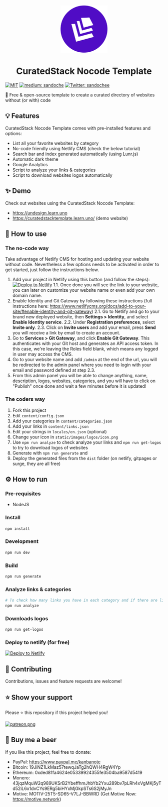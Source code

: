 <p align="center">
  <img src="/static/images/logos/icon.png" width="150">
</p>
<h1 align="center">CuratedStack Nocode Template</h1>
<p>
  <a href="/LICENSE"><img src="https://img.shields.io/github/license/mashape/apistatus.svg" alt="MIT"></a>
  <a href="https://medium.com/@sandoche" target="_blank"><img src="https://badgen.net/badge/icon/medium?icon=medium&label" alt="medium: sandoche"></a>
  <a href="https://twitter.com/sandochee">
    <img alt="Twitter: sandochee" src="https://img.shields.io/twitter/follow/sandochee.svg?style=social" target="_blank" />
  </a>
</p>

📑 Free & open-source template to create a curated directory of websites without (or with) code

## 💡 Features
CuratedStack Nocode Template comes with pre-installed features and options:
- List all your favorite websites by category
- No-code friendly using Netlify CMS (check the below tutorial)
- Search bar and index generated automatically (using Lunr.js)
- Automatic dark theme
- Google Analytics
- Script to analyze your links & categories
- Script to download websites logos automatically

## ✨ Demo
Check out websites using the CuratedStack Nocode Template:
- https://undesign.learn.uno
- https://curatedstacktemplate.learn.uno/ (demo website)

## 📖 How to use

### The no-code way

Take advantage of Netlify CMS for hosting and updating your website without code.
Nevertheless a few options needs to be activated in order to get started, just follow the instructions below.

1. Add your project in Netlify using this button (and follow the steps): [![Deploy to Netlify](https://www.netlify.com/img/deploy/button.svg)](https://app.netlify.com/start/deploy?repository=https://github.com/sandoche/CuratedStack-nocode-template)
1.1. Once done you will see the link to your website, you can later on customize your website name or even add your own domain name.
2. Enable Identity and Git Gateway by following these instructions (full instructions here: https://www.netlifycms.org/docs/add-to-your-site/#enable-identity-and-git-gateway)
2.1. Go to Netlify and go to your brand new deployed website, then **Settings > Identity**, and select **Enable Identity service**.
2.2. Under **Registration preferences**, select **Invite only**.
2.3. Click on **Invite users** and add your email, press **Send** you will receive a link by email to create an account.
3. Go to **Services > Git Gateway**, and click **Enable Git Gateway**. This authenticates with your Git host and generates an API access token. In this case, we're leaving the Roles field blank, which means any logged in user may access the CMS.
4. Go to your website name and add `/admin` at the end of the url, you will be redirected to the admin panel where you need to login with your email and password defined at step 2.3.
5. From this admin panel you will be able to change anything, name, description, logos, websites, categories, and you will have to click on "Publish" once done and wait a few minutes before it is updated!

### The coders way

1. Fork this project
2. Edit `content/config.json`
3. Add your categories in `content/categories.json`
4. Add your links in `content/links.json`
5. Edit your strings in `locales/en.json` (optional)
6. Change your icon in `static/images/logos/icon.png`
7. Use `npm run analyze` to check analyze your links and `npm run get-logos` to try to download logos of websites
8. Generate with `npm run generate` and 
9. Deploy the generated files from the `dist` folder  (on netlify, gitpages or surge, they are all free)

## ⚙️ How to run

### Pre-requisites
- NodeJS

### Install
```sh
npm install
```

### Development
```sh
npm run dev
```

### Build
```sh
npm run generate
```

### Analyze links & categories
```sh
# To check how many links you have in each category and if there are links in double
npm run analyze
```

### Downloads logos
```sh
npm run get-logos
```

### Deploy to netlify (for free)
[![Deploy to Netlify](https://www.netlify.com/img/deploy/button.svg)](https://app.netlify.com/start/deploy?repository=https://github.com/sandoche/CuratedStack-nocode-template)

## 🤝 Contributing
Contributions, issues and feature requests are welcome!

## ⭐️ Show your support
Please ⭐️ this repository if this project helped you!

<a href="https://www.patreon.com/sandoche">[![patreon.png](https://c5.patreon.com/external/logo/become_a_patron_button.png)](https://www.patreon.com/sandoche)</a>

## 🍺 Buy me a beer 
If you like this project, feel free to donate:
* PayPal: https://www.paypal.me/kanbanote
* Bitcoin: 19JiNZ1LkMaz57tewqJaTg2hQWH4RgW4Yp
* Ethereum: 0xded81fa4624e05339924355fe3504ba9587d5419
* Monero: 43jqzMquW2q989UKSrB2YbeffhmJhbYb2Yxu289bv7pLRh4xVgMKj5yTd52iL6x1dvCYs9ERg5biHYxMjGkpSTs6S2jMyJn
* Motive: MOTIV-25T5-SD65-V7LJ-BBWRD (Get Motive Now: https://motive.network)
